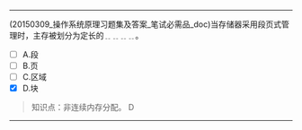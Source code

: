 ---
(20150309_操作系统原理习题集及答案_笔试必需品_doc)当存储器采用段页式管理时，主存被划分为定长的﹎﹎﹎﹎。
- [ ] A.段 
- [ ] B.页 
- [ ] C.区域 
- [x] D.块

> 知识点：非连续内存分配。
> D

---